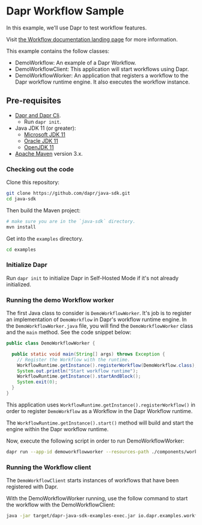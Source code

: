 # Dapr Workflow Sample

In this example, we'll use Dapr to test workflow features.

Visit [the Workflow documentation landing page](https://docs.dapr.io/developing-applications/building-blocks/workflow) for more information.

This example contains the follow classes:

* DemoWorkflow: An example of a Dapr Workflow.
* DemoWorkflowClient: This application will start workflows using Dapr.
* DemoWorkflowWorker: An application that registers a workflow to the Dapr workflow runtime engine. It also executes the workflow instance.
 
## Pre-requisites

* [Dapr and Dapr Cli](https://docs.dapr.io/getting-started/install-dapr/).
  * Run `dapr init`.
* Java JDK 11 (or greater):
    * [Microsoft JDK 11](https://docs.microsoft.com/en-us/java/openjdk/download#openjdk-11)
    * [Oracle JDK 11](https://www.oracle.com/technetwork/java/javase/downloads/index.html#JDK11)
    * [OpenJDK 11](https://jdk.java.net/11/)
* [Apache Maven](https://maven.apache.org/install.html) version 3.x.

### Checking out the code

Clone this repository:

```sh
git clone https://github.com/dapr/java-sdk.git
cd java-sdk
```

Then build the Maven project:

```sh
# make sure you are in the `java-sdk` directory.
mvn install
```

Get into the `examples` directory.
```sh
cd examples
```

### Initialize Dapr

Run `dapr init` to initialize Dapr in Self-Hosted Mode if it's not already initialized.

### Running the demo Workflow worker

The first Java class to consider is `DemoWorkflowWorker`. It's job is to register an implementation of `DemoWorkflow` in Dapr's workflow runtime engine. In the `DemoWorkflowWorker.java` file, you will find the `DemoWorkflowWorker` class and the `main` method. See the code snippet below:

```java
public class DemoWorkflowWorker {

  public static void main(String[] args) throws Exception {
    // Register the Workflow with the runtime.
    WorkflowRuntime.getInstance().registerWorkflow(DemoWorkflow.class);
    System.out.println("Start workflow runtime");
    WorkflowRuntime.getInstance().startAndBlock();
    System.exit(0);
  }
}
```

This application uses `WorkflowRuntime.getInstance().registerWorkflow()` in order to register `DemoWorkflow` as a Workflow in the Dapr Workflow runtime.

The `WorkflowRuntime.getInstance().start()` method will build and start the engine within the Dapr workflow runtime.

Now, execute the following script in order to run DemoWorkflowWorker:
```sh
dapr run --app-id demoworkflowworker --resources-path ./components/workflows --dapr-grpc-port 50001 -- java -jar target/dapr-java-sdk-examples-exec.jar io.dapr.examples.workflows.DemoWorkflowWorker
```

### Running the Workflow client

The `DemoWorkflowClient` starts instances of workflows that have been registered with Dapr.

With the DemoWorkflowWorker running, use the follow command to start the workflow with the DemoWorkflowClient:

```sh
java -jar target/dapr-java-sdk-examples-exec.jar io.dapr.examples.workflows.DemoWorkflowClient
```
